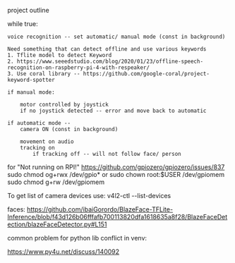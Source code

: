 project outline


while true:

    voice recognition -- set automatic/ manual mode (const in background)

    Need something that can detect offline and use various keywords
    1. Tflite model to detect Keyword 
    2. https://www.seeedstudio.com/blog/2020/01/23/offline-speech-recognition-on-raspberry-pi-4-with-respeaker/
    3. Use coral library -- https://github.com/google-coral/project-keyword-spotter

    if manual mode:

        motor controlled by joystick 
        if no joystick detected -- error and move back to automatic

    if automatic mode --
        camera ON (const in background)

        movement on audio
        tracking on
            if tracking off -- will not follow face/ person


for "Not running on RPI!" https://github.com/gpiozero/gpiozero/issues/837
sudo chmod og+rwx /dev/gpio*
or 
sudo chown root:$USER /dev/gpiomem
sudo chmod g+rw /dev/gpiomem


To get list of camera devices use:
v4l2-ctl --list-devices


faces: https://github.com/ibaiGorordo/BlazeFace-TFLite-Inference/blob/f43d126b06fffafb700113820dfa1618635a8f28/BlazeFaceDetection/blazeFaceDetector.py#L151

common problem for python lib conflict in venv:

https://www.py4u.net/discuss/140092